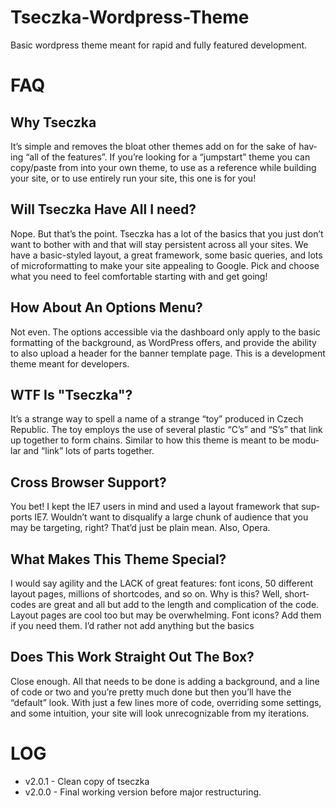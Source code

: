 Tseczka-Wordpress-Theme
=======================

Basic wordpress theme meant for rapid and fully featured development.

FAQ
===========

## Why Tseczka ##
It’s sim­ple and removes the bloat other themes add on for the sake of hav­ing “all of the fea­tures”. If you’re look­ing for a “jump­start” theme you can copy/paste from into your own theme, to use as a ref­er­ence while build­ing your site, or to use entirely run your site, this one is for you!

## Will Tseczka Have All I need? ##
Nope. But that’s the point. Tseczka has a lot of the basics that you just don’t want to bother with and that will stay per­sis­tent across all your sites. We have a basic-styled lay­out, a great frame­work, some basic queries, and lots of micro­for­mat­ting to make your site appeal­ing to Google. Pick and choose what you need to feel com­fort­able start­ing with and get going!

## How About An Options Menu? ##
Not even. The options acces­si­ble via the dash­board only apply to the basic for­mat­ting of the back­ground, as Word­Press offers, and pro­vide the abil­ity to also upload a header for the ban­ner tem­plate page. This is a devel­op­ment theme meant for developers.

## WTF Is "Tseczka"? ##
It’s a strange way to spell a name of a strange “toy” pro­duced in Czech Repub­lic. The toy employs the use of sev­eral plas­tic “C’s” and “S’s” that link up together to form chains. Sim­i­lar to how this theme is meant to be mod­u­lar and “link” lots of parts together.

## Cross Browser Support? ##

You bet! I kept the IE7 users in mind and used a lay­out frame­work that sup­ports IE7. Wouldn’t want to dis­qual­ify a large chunk of audi­ence that you may be tar­get­ing, right? That’d just be plain mean. Also, Opera.

## What Makes This Theme Special? ##
I would say agility and the LACK of great fea­tures: font icons, 50 dif­fer­ent lay­out pages, mil­lions of short­codes, and so on. Why is this? Well, short­codes are great and all but add to the length and com­pli­ca­tion of the code. Lay­out pages are cool too but may be over­whelm­ing. Font icons? Add them if you need them. I’d rather not add any­thing but the basics

## Does This Work Straight Out The Box? ##
Close enough. All that needs to be done is adding a back­ground, and a line of code or two and you’re pretty much done but then you’ll have the “default” look. With just a few lines more of code, over­rid­ing some set­tings, and some intu­ition, your site will look unrec­og­niz­able from my iterations.

LOG
===========

* v2.0.1 - Clean copy of tseczka
* v2.0.0 - Final working version before major restructuring.

